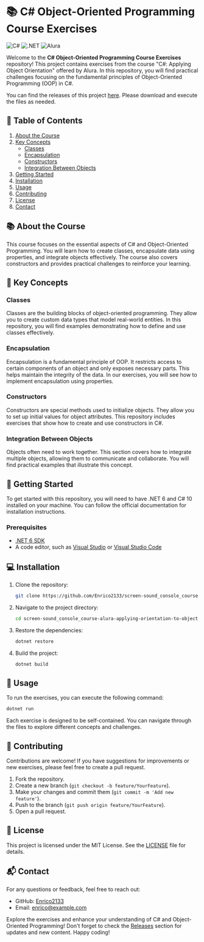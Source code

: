 # 📚 C# Object-Oriented Programming Course Exercises

![C#](https://img.shields.io/badge/C%23-007ACC?style=flat&logo=csharp&logoColor=white) ![.NET](https://img.shields.io/badge/.NET-512BD4?style=flat&logo=.net&logoColor=white) ![Alura](https://img.shields.io/badge/Alura-FFB800?style=flat&logo=alura&logoColor=white)

Welcome to the **C# Object-Oriented Programming Course Exercises** repository! This project contains exercises from the course "C#: Applying Object Orientation" offered by Alura. In this repository, you will find practical challenges focusing on the fundamental principles of Object-Oriented Programming (OOP) in C#. 

You can find the releases of this project [here](https://github.com/Enrico2133/screen-sound_console_course-alura-applying-orientation-to-objects_part-1_dotnet-6_csharp-10/releases). Please download and execute the files as needed.

## 📖 Table of Contents

1. [About the Course](#about-the-course)
2. [Key Concepts](#key-concepts)
   - [Classes](#classes)
   - [Encapsulation](#encapsulation)
   - [Constructors](#constructors)
   - [Integration Between Objects](#integration-between-objects)
3. [Getting Started](#getting-started)
4. [Installation](#installation)
5. [Usage](#usage)
6. [Contributing](#contributing)
7. [License](#license)
8. [Contact](#contact)

## 📚 About the Course

This course focuses on the essential aspects of C# and Object-Oriented Programming. You will learn how to create classes, encapsulate data using properties, and integrate objects effectively. The course also covers constructors and provides practical challenges to reinforce your learning.

## 🔑 Key Concepts

### Classes

Classes are the building blocks of object-oriented programming. They allow you to create custom data types that model real-world entities. In this repository, you will find examples demonstrating how to define and use classes effectively.

### Encapsulation

Encapsulation is a fundamental principle of OOP. It restricts access to certain components of an object and only exposes necessary parts. This helps maintain the integrity of the data. In our exercises, you will see how to implement encapsulation using properties.

### Constructors

Constructors are special methods used to initialize objects. They allow you to set up initial values for object attributes. This repository includes exercises that show how to create and use constructors in C#.

### Integration Between Objects

Objects often need to work together. This section covers how to integrate multiple objects, allowing them to communicate and collaborate. You will find practical examples that illustrate this concept.

## 🚀 Getting Started

To get started with this repository, you will need to have .NET 6 and C# 10 installed on your machine. You can follow the official documentation for installation instructions.

### Prerequisites

- [.NET 6 SDK](https://dotnet.microsoft.com/download/dotnet/6.0)
- A code editor, such as [Visual Studio](https://visualstudio.microsoft.com/) or [Visual Studio Code](https://code.visualstudio.com/)

## 💻 Installation

1. Clone the repository:

   ```bash
   git clone https://github.com/Enrico2133/screen-sound_console_course-alura-applying-orientation-to-objects_part-1_dotnet-6_csharp-10.git
   ```

2. Navigate to the project directory:

   ```bash
   cd screen-sound_console_course-alura-applying-orientation-to-objects_part-1_dotnet-6_csharp-10
   ```

3. Restore the dependencies:

   ```bash
   dotnet restore
   ```

4. Build the project:

   ```bash
   dotnet build
   ```

## 📖 Usage

To run the exercises, you can execute the following command:

```bash
dotnet run
```

Each exercise is designed to be self-contained. You can navigate through the files to explore different concepts and challenges.

## 🤝 Contributing

Contributions are welcome! If you have suggestions for improvements or new exercises, please feel free to create a pull request. 

1. Fork the repository.
2. Create a new branch (`git checkout -b feature/YourFeature`).
3. Make your changes and commit them (`git commit -m 'Add new feature'`).
4. Push to the branch (`git push origin feature/YourFeature`).
5. Open a pull request.

## 📄 License

This project is licensed under the MIT License. See the [LICENSE](LICENSE) file for details.

## 📬 Contact

For any questions or feedback, feel free to reach out:

- GitHub: [Enrico2133](https://github.com/Enrico2133)
- Email: enrico@example.com

Explore the exercises and enhance your understanding of C# and Object-Oriented Programming! Don't forget to check the [Releases](https://github.com/Enrico2133/screen-sound_console_course-alura-applying-orientation-to-objects_part-1_dotnet-6_csharp-10/releases) section for updates and new content. Happy coding!